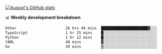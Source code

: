 
[![August's GitHub stats](https://github-readme-stats.vercel.app/api?username=zou-weidong&show_icons=true&theme=radical)](https://github.com/zou-weidong)


📊 **Weekly development breakdown**
<!--START_SECTION:waka-->

```txt
Other                      26 hrs 49 mins  █████████████████████▓░░░   86.61 %
TypeScript                 1 hr 25 mins    █░░░░░░░░░░░░░░░░░░░░░░░░   04.58 %
Python                     1 hr 12 mins    █░░░░░░░░░░░░░░░░░░░░░░░░   03.91 %
YAML                       40 mins         ▓░░░░░░░░░░░░░░░░░░░░░░░░   02.15 %
Go                         30 mins         ▒░░░░░░░░░░░░░░░░░░░░░░░░   01.65 %
```

<!--END_SECTION:waka-->
